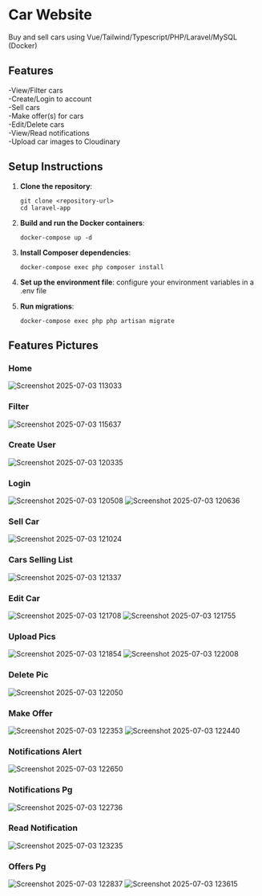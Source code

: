 # Car Website

Buy and sell cars using Vue/Tailwind/Typescript/PHP/Laravel/MySQL (Docker)

## Features
-View/Filter cars  
-Create/Login to account  
-Sell cars  
-Make offer(s) for cars  
-Edit/Delete cars  
-View/Read notifications  
-Upload car images to Cloudinary  

## Setup Instructions

1. **Clone the repository**:
   ```
   git clone <repository-url>
   cd laravel-app
   ```

2. **Build and run the Docker containers**:
   ```
   docker-compose up -d
   ```

3. **Install Composer dependencies**:
   ```
   docker-compose exec php composer install
   ```

4. **Set up the environment file**:
   configure your environment variables in a .env file

5. **Run migrations**:
   ```
   docker-compose exec php php artisan migrate
   ```


## Features Pictures
### Home
![Screenshot 2025-07-03 113033](https://github.com/user-attachments/assets/9ccea27d-f89e-4898-933a-822e92098579)

### Filter
![Screenshot 2025-07-03 115637](https://github.com/user-attachments/assets/ace4b119-e475-4550-9b3f-2d54d0aa8ab2)

### Create User
![Screenshot 2025-07-03 120335](https://github.com/user-attachments/assets/1c82bb0c-ac68-42f5-9d36-0e760891f7dd)

### Login
![Screenshot 2025-07-03 120508](https://github.com/user-attachments/assets/17225afe-75bf-4ac4-9657-e7ce6ec49bf8)
![Screenshot 2025-07-03 120636](https://github.com/user-attachments/assets/0879d1f3-b72c-4f2e-bbe8-a70a9c65917d)
### Sell Car
![Screenshot 2025-07-03 121024](https://github.com/user-attachments/assets/1e73f184-8a1d-41ee-abcf-221acd21313a)
### Cars Selling List
![Screenshot 2025-07-03 121337](https://github.com/user-attachments/assets/f0cb43f5-755b-48b9-93da-43b70c424942)
### Edit Car
![Screenshot 2025-07-03 121708](https://github.com/user-attachments/assets/3873cf23-8d7b-4866-9eb0-b1190a051f60)
![Screenshot 2025-07-03 121755](https://github.com/user-attachments/assets/c35fbb65-e5d1-420a-816c-f1d450494ffc)
### Upload Pics
![Screenshot 2025-07-03 121854](https://github.com/user-attachments/assets/e561b2b2-ef84-4a9a-95e4-661ccb393221)
![Screenshot 2025-07-03 122008](https://github.com/user-attachments/assets/6c261c79-5aa4-4f19-a2d8-462a875e427b)
### Delete Pic
![Screenshot 2025-07-03 122050](https://github.com/user-attachments/assets/d6c4dad4-8719-40c8-8e76-a6f29c96e1bb)
### Make Offer
![Screenshot 2025-07-03 122353](https://github.com/user-attachments/assets/36b4b882-a50c-4d76-b9c5-77b87e7ede45)
![Screenshot 2025-07-03 122440](https://github.com/user-attachments/assets/f4fe6aee-4df3-448c-9d48-6b90026630a7)
### Notifications Alert
![Screenshot 2025-07-03 122650](https://github.com/user-attachments/assets/532039e2-95d9-4278-b332-d031bd6a756c)
### Notifications Pg
![Screenshot 2025-07-03 122736](https://github.com/user-attachments/assets/d34f659f-9ce3-4480-81cf-7257a874d16f)
### Read Notification
![Screenshot 2025-07-03 123235](https://github.com/user-attachments/assets/bfc7803b-9f6a-4977-9f44-97a108373b4b)
### Offers Pg
![Screenshot 2025-07-03 122837](https://github.com/user-attachments/assets/99d29f0d-67ce-4896-9ff7-7b04f3ea134e)
![Screenshot 2025-07-03 123615](https://github.com/user-attachments/assets/0ab208f8-82f4-493e-a330-690c100d162c)




























